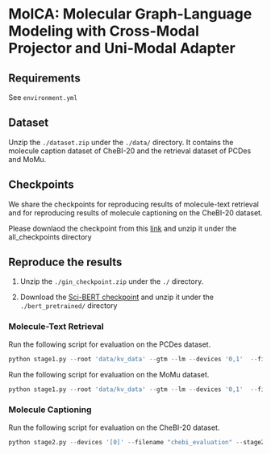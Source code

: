 # MolCA: Molecular Graph-Language Modeling with Cross-Modal Projector and Uni-Modal Adapter


## Requirements

See `environment.yml`

## Dataset

Unzip the `./dataset.zip` under the `./data/` directory. It contains the molecule caption dataset of CheBI-20 and the retrieval dataset of PCDes and MoMu.

## Checkpoints

We share the checkpoints for reproducing results of molecule-text retrieval and for reproducing results of molecule captioning on the CheBI-20 dataset.

Please downlaod the checkpoint from this [link](https://ufile.io/6vffm5bg) and unzip it under the all_checkpoints directory


## Reproduce the results

1. Unzip the `./gin_checkpoint.zip` under the `./` directory.

2. Download the [Sci-BERT checkpoint](https://s3-us-west-2.amazonaws.com/ai2-s2-research/scibert/huggingface_pytorch/scibert_scivocab_uncased.tar) and unzip it under the `./bert_pretrained/` directory

### Molecule-Text Retrieval

Run the following script for evaluation on the PCDes dataset.

```python
python stage1.py --root 'data/kv_data' --gtm --lm --devices '0,1'  --filename pcdes_evaluation --init_checkpoint "all_checkpoints/share/stage1.ckpt" --rerank_cand_num 128 --num_query_token 8 --match_batch_size 64 --mode eval
```

Run the following script for evaluation on the MoMu dataset.

```python
python stage1.py --root 'data/kv_data' --gtm --lm --devices '0,1'  --filename pcdes_evaluation --init_checkpoint "all_checkpoints/share/stage1.ckpt" --rerank_cand_num 128 --num_query_token 8 --match_batch_size 64 --mode eval --use_phy_eval
```

### Molecule Captioning

Run the following script for evaluation on the CheBI-20 dataset.

```python
python stage2.py --devices '[0]' --filename "chebi_evaluation" --stage2_path "all_checkpoints/share/chebi.ckpt" --opt_model 'facebook/galactica-1.3b' --mode eval --prompt '[START_I_SMILES]{}[END_I_SMILES]. ' --tune_gnn --llm_tune lora --inference_batch_size 8 --root "data/ChEBI-20_data" --peft_dir "all_checkpoints/share/chebi_lora";
```